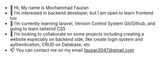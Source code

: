 - 👋 Hi, My name is Mochammad Fauzan
- 👀 I’m interested in backend developer, but I am open to learn frontend too
- 🌱 I’m currently learning laravel, Version Control System Git/Github, and going to learn tailwind CSS
- 💞️ I’m looking to collaborate on some projects including creating a website especially on backend side, like create login system and authentication, CRUD on Database, etc
- 📫 You can contact me on my email fauzan3047@gmail.com

<!---
Fauzan-Mochammad/Fauzan-Mochammad is a ✨ special ✨ repository because its `README.md` (this file) appears on your GitHub profile.
You can click the Preview link to take a look at your changes.
--->
